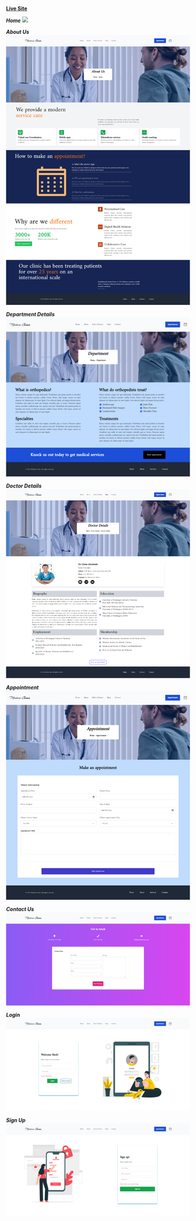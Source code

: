 **[Live Site]()** <br>

***Home***
![](src/img/home.png)

***About Us***
![](src/img/about.png)

***Department Details***
![](src/img/departmentDetials.png)

***Doctor Details***
![](src/img/doctorDetails.png)

***Appointment***
![](src/img/appointment.png)

***Contact Us***
![](src/img/contact.png)

***Login***
![](src/img/login.png)

***Sign Up***
![](src/img/signup.png)
